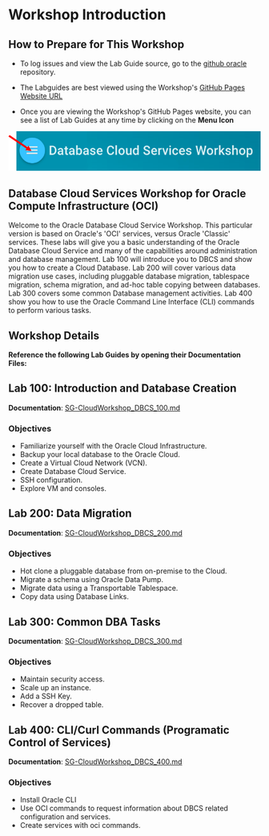 # Workshop Introduction

## How to Prepare for This Workshop

- To log issues and view the Lab Guide source, go to the [github oracle](https://github.com/oracle/learning-library/tree/master/workshops/dbcs-dbaoci) repository.

- The Labguides are best viewed using the Workshop's [GitHub Pages Website URL](https://oracle.github.io/learning-library/workshops/dbcs-dbaoci/) 

- Once you are viewing the Workshop's GitHub Pages website, you can see a list of Lab Guides at any time by clicking on the **Menu Icon**

![](images/WorkshopMenu.png)  

## Database Cloud Services Workshop for Oracle Compute Infrastructure (OCI)

Welcome to the Oracle Database Cloud Service Workshop. This particular version is based on Oracle's 'OCI' services, versus Oracle 'Classic' services. These labs will give you a basic understanding of the Oracle Database Cloud Service and many of the capabilities around administration and database management. Lab 100 will introduce you to DBCS and show you how to create a Cloud Database. Lab 200 will cover various data migration use cases, including pluggable database migration, tablespace migration, schema migration, and ad-hoc table copying between databases. Lab 300 covers some common Database management activities. Lab 400 show you how to use the Oracle Command Line Interface (CLI) commands to perform various tasks.

## Workshop Details

**Reference the following Lab Guides by opening their Documentation Files:**

## Lab 100: Introduction and Database Creation

**Documentation**: [SG-CloudWorkshop\_DBCS\_100.md](SG-CloudWorkshop\_DBCS\_100.md)

### Objectives

-	Familiarize yourself with the Oracle Cloud Infrastructure.
-	Backup your local database to the Oracle Cloud.
-	Create a Virtual Cloud Network (VCN).
-	Create Database Cloud Service.
-   SSH configuration.
-   Explore VM and consoles.

## Lab 200: Data Migration

**Documentation**: [SG-CloudWorkshop\_DBCS\_200.md](SG-CloudWorkshop\_DBCS\_200.md)

### Objectives

-   Hot clone a pluggable database from on-premise to the Cloud.
-   Migrate a schema using Oracle Data Pump.
-   Migrate data using a Transportable Tablespace.
-   Copy data using Database Links.

## Lab 300: Common DBA Tasks

**Documentation**: [SG-CloudWorkshop\_DBCS\_300.md](SG-CloudWorkshop\_DBCS\_300.md)

### Objectives

-   Maintain security access.
-   Scale up an instance.
-   Add a SSH Key.
-   Recover a dropped table.


## Lab 400:  CLI/Curl Commands (Programatic Control of Services)

**Documentation**: [SG-CloudWorkshop\_DBCS\_400.md](SG-CloudWorkshop\_DBCS\_400.md)

### Objectives

- Install Oracle CLI
- Use OCI commands to request information about DBCS related configuration and services.
- Create services with oci commands.
